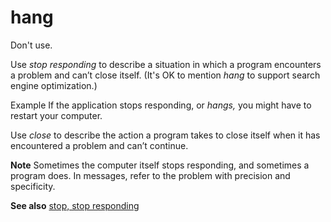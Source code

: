 ﻿# hang

Don't use.

Use *stop responding* to describe a situation in which a program encounters a problem and can’t close itself. (It's OK to mention *hang* to support search engine optimization.)

Example If the application stops responding, or *hangs,* you might have to restart your computer. 

Use *close* to describe the action a program takes to close itself when it has encountered a problem and can’t continue. 

**Note** Sometimes
the computer itself stops responding, and sometimes a program
does. In messages, refer to the problem with precision and
specificity.

**See also** [stop, stop responding](/style-guide/a-z-word-list-term-collections/s/stop-stop-responding)
